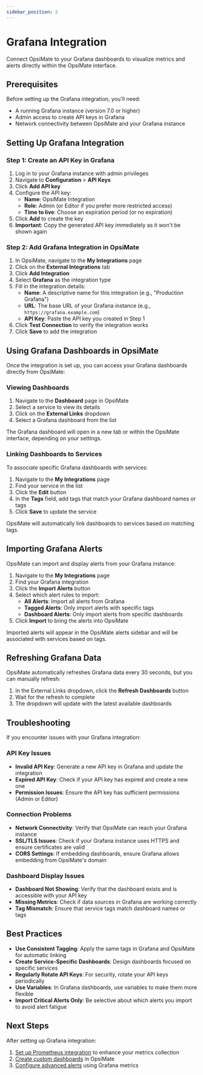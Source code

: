 ```yaml
---
sidebar_position: 2
---
```


# Grafana Integration

Connect OpsiMate to your Grafana dashboards to visualize metrics and alerts directly within the OpsiMate interface.

## Prerequisites

Before setting up the Grafana integration, you'll need:

- A running Grafana instance (version 7.0 or higher)
- Admin access to create API keys in Grafana
- Network connectivity between OpsiMate and your Grafana instance

## Setting Up Grafana Integration

### Step 1: Create an API Key in Grafana

1. Log in to your Grafana instance with admin privileges
2. Navigate to **Configuration** > **API Keys**
3. Click **Add API key**
4. Configure the API key:
   - **Name**: OpsiMate Integration
   - **Role**: Admin (or Editor if you prefer more restricted access)
   - **Time to live**: Choose an expiration period (or no expiration)
5. Click **Add** to create the key
6. **Important**: Copy the generated API key immediately as it won't be shown again

<!-- Image placeholder: Creating a Grafana API key -->

### Step 2: Add Grafana Integration in OpsiMate

1. In OpsiMate, navigate to the **My Integrations** page
2. Click on the **External Integrations** tab
3. Click **Add Integration**
4. Select **Grafana** as the integration type
5. Fill in the integration details:
   - **Name**: A descriptive name for this integration (e.g., "Production Grafana")
   - **URL**: The base URL of your Grafana instance (e.g., `https://grafana.example.com`)
   - **API Key**: Paste the API key you created in Step 1
6. Click **Test Connection** to verify the integration works
7. Click **Save** to add the integration

<!-- Image placeholder: Adding Grafana integration in OpsiMate -->

## Using Grafana Dashboards in OpsiMate

Once the integration is set up, you can access your Grafana dashboards directly from OpsiMate:

### Viewing Dashboards

1. Navigate to the **Dashboard** page in OpsiMate
2. Select a service to view its details
3. Click on the **External Links** dropdown
4. Select a Grafana dashboard from the list

<!-- Image placeholder: External links dropdown with Grafana dashboards -->

The Grafana dashboard will open in a new tab or within the OpsiMate interface, depending on your settings.

### Linking Dashboards to Services

To associate specific Grafana dashboards with services:

1. Navigate to the **My Integrations** page
2. Find your service in the list
3. Click the **Edit** button
4. In the **Tags** field, add tags that match your Grafana dashboard names or tags
5. Click **Save** to update the service

OpsiMate will automatically link dashboards to services based on matching tags.

## Importing Grafana Alerts

OpsiMate can import and display alerts from your Grafana instance:

1. Navigate to the **My Integrations** page
2. Find your Grafana integration
3. Click the **Import Alerts** button
4. Select which alert rules to import:
   - **All Alerts**: Import all alerts from Grafana
   - **Tagged Alerts**: Only import alerts with specific tags
   - **Dashboard Alerts**: Only import alerts from specific dashboards
5. Click **Import** to bring the alerts into OpsiMate

<!-- Image placeholder: Importing alerts from Grafana -->

Imported alerts will appear in the OpsiMate alerts sidebar and will be associated with services based on tags.

## Refreshing Grafana Data

OpsiMate automatically refreshes Grafana data every 30 seconds, but you can manually refresh:

1. In the External Links dropdown, click the **Refresh Dashboards** button
2. Wait for the refresh to complete
3. The dropdown will update with the latest available dashboards

## Troubleshooting

If you encounter issues with your Grafana integration:

### API Key Issues

- **Invalid API Key**: Generate a new API key in Grafana and update the integration
- **Expired API Key**: Check if your API key has expired and create a new one
- **Permission Issues**: Ensure the API key has sufficient permissions (Admin or Editor)

### Connection Problems

- **Network Connectivity**: Verify that OpsiMate can reach your Grafana instance
- **SSL/TLS Issues**: Check if your Grafana instance uses HTTPS and ensure certificates are valid
- **CORS Settings**: If embedding dashboards, ensure Grafana allows embedding from OpsiMate's domain

### Dashboard Display Issues

- **Dashboard Not Showing**: Verify that the dashboard exists and is accessible with your API key
- **Missing Metrics**: Check if data sources in Grafana are working correctly
- **Tag Mismatch**: Ensure that service tags match dashboard names or tags

## Best Practices

- **Use Consistent Tagging**: Apply the same tags in Grafana and OpsiMate for automatic linking
- **Create Service-Specific Dashboards**: Design dashboards focused on specific services
- **Regularly Rotate API Keys**: For security, rotate your API keys periodically
- **Use Variables**: In Grafana dashboards, use variables to make them more flexible
- **Import Critical Alerts Only**: Be selective about which alerts you import to avoid alert fatigue

## Next Steps

After setting up Grafana integration:

1. [Set up Prometheus integration](/docs/integrations/prometheus) to enhance your metrics collection
2. [Create custom dashboards](/docs/dashboards/creating-dashboards) in OpsiMate
3. [Configure advanced alerts](/docs/monitoring/setting-up-alerts) using Grafana metrics
